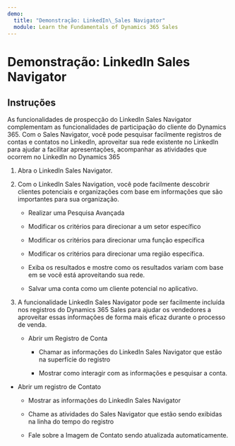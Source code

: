 ```yaml
---
demo:
  title: "Demonstração: LinkedIn\_Sales Navigator"
  module: Learn the Fundamentals of Dynamics 365 Sales
---
```


# Demonstração: LinkedIn Sales Navigator

## Instruções

As funcionalidades de prospecção do LinkedIn Sales Navigator complementam as funcionalidades de participação do cliente do Dynamics 365. Com o Sales Navigator, você pode pesquisar facilmente registros de contas e contatos no LinkedIn, aproveitar sua rede existente no LinkedIn para ajudar a facilitar apresentações, acompanhar as atividades que ocorrem no LinkedIn no Dynamics 365 

1. Abra o LinkedIn Sales Navigator. 

2. Com o LinkedIn Sales Navigation, você pode facilmente descobrir clientes potenciais e organizações com base em informações que são importantes para sua organização. 

    - Realizar uma Pesquisa Avançada

    - Modificar os critérios para direcionar a um setor específico

    - Modificar os critérios para direcionar uma função específica

    - Modificar os critérios para direcionar uma região específica. 

    - Exiba os resultados e mostre como os resultados variam com base em se você está aproveitando sua rede. 

    - Salvar uma conta como um cliente potencial no aplicativo. 

3. A funcionalidade LinkedIn Sales Navigator pode ser facilmente incluída nos registros do Dynamics 365 Sales para ajudar os vendedores a aproveitar essas informações de forma mais eficaz durante o processo de venda. 

    - Abrir um Registro de Conta

        - Chamar as informações do LinkedIn Sales Navigator que estão na superfície do registro

        - Mostrar como interagir com as informações e pesquisar a conta. 

- Abrir um registro de Contato

    - Mostrar as informações do LinkedIn Sales Navigator

    - Chame as atividades do Sales Navigator que estão sendo exibidas na linha do tempo do registro

    - Fale sobre a Imagem de Contato sendo atualizada automaticamente. 
